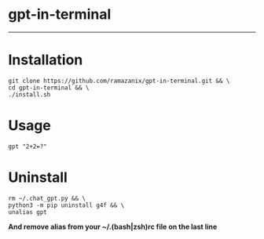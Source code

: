 # gpt-in-terminal
---
# Installation
```
git clone https://github.com/ramazanix/gpt-in-terminal.git && \
cd gpt-in-terminal && \
./install.sh
```

# Usage
```
gpt "2+2=?"
```

# Uninstall
```
rm ~/.chat_gpt.py && \
python3 -m pip uninstall g4f && \
unalias gpt
```
**And remove alias from your ~/.(bash|zsh)rc file on the last line**
